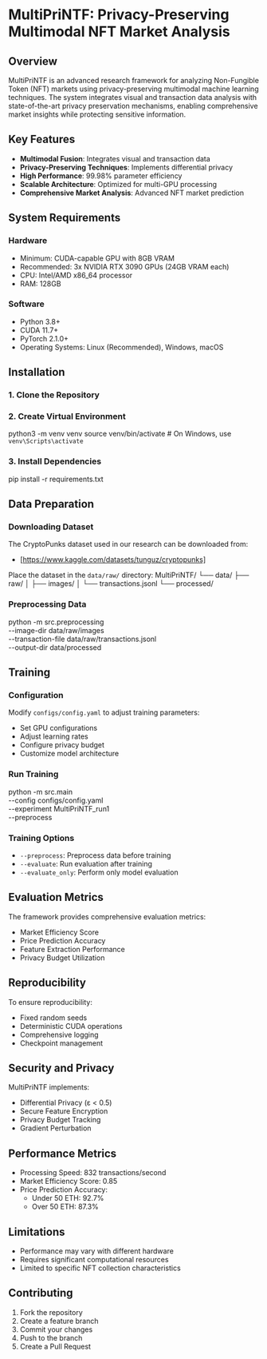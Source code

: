 # MultiPriNTF: Privacy-Preserving Multimodal NFT Market Analysis

## Overview

MultiPriNTF is an advanced research framework for analyzing Non-Fungible Token (NFT) markets using privacy-preserving multimodal machine learning techniques. The system integrates visual and transaction data analysis with state-of-the-art privacy preservation mechanisms, enabling comprehensive market insights while protecting sensitive information.

## Key Features

- **Multimodal Fusion**: Integrates visual and transaction data
- **Privacy-Preserving Techniques**: Implements differential privacy
- **High Performance**: 99.98% parameter efficiency
- **Scalable Architecture**: Optimized for multi-GPU processing
- **Comprehensive Market Analysis**: Advanced NFT market prediction

## System Requirements

### Hardware
- Minimum: CUDA-capable GPU with 8GB VRAM
- Recommended: 3x NVIDIA RTX 3090 GPUs (24GB VRAM each)
- CPU: Intel/AMD x86_64 processor
- RAM: 128GB 

### Software
- Python 3.8+
- CUDA 11.7+
- PyTorch 2.1.0+
- Operating Systems: Linux (Recommended), Windows, macOS

## Installation

### 1. Clone the Repository


### 2. Create Virtual Environment

python3 -m venv venv
source venv/bin/activate  # On Windows, use `venv\Scripts\activate`


### 3. Install Dependencies

pip install -r requirements.txt

## Data Preparation

### Downloading Dataset

The CryptoPunks dataset used in our research can be downloaded from:
- [https://www.kaggle.com/datasets/tunguz/cryptopunks]

Place the dataset in the `data/raw/` directory:
MultiPriNTF/
└── data/
    ├── raw/
    │   ├── images/
    │   └── transactions.jsonl
    └── processed/

### Preprocessing Data

python -m src.preprocessing \
    --image-dir data/raw/images \
    --transaction-file data/raw/transactions.jsonl \
    --output-dir data/processed

## Training

### Configuration

Modify `configs/config.yaml` to adjust training parameters:
- Set GPU configurations
- Adjust learning rates
- Configure privacy budget
- Customize model architecture

### Run Training

python -m src.main \
    --config configs/config.yaml \
    --experiment MultiPriNTF_run1 \
    --preprocess

### Training Options

- `--preprocess`: Preprocess data before training
- `--evaluate`: Run evaluation after training
- `--evaluate_only`: Perform only model evaluation

## Evaluation Metrics

The framework provides comprehensive evaluation metrics:
- Market Efficiency Score
- Price Prediction Accuracy
- Feature Extraction Performance
- Privacy Budget Utilization

## Reproducibility

To ensure reproducibility:
- Fixed random seeds
- Deterministic CUDA operations
- Comprehensive logging
- Checkpoint management

## Security and Privacy

MultiPriNTF implements:
- Differential Privacy (ε < 0.5)
- Secure Feature Encryption
- Privacy Budget Tracking
- Gradient Perturbation

## Performance Metrics

- Processing Speed: 832 transactions/second
- Market Efficiency Score: 0.85
- Price Prediction Accuracy: 
  - Under 50 ETH: 92.7%
  - Over 50 ETH: 87.3%

## Limitations

- Performance may vary with different hardware
- Requires significant computational resources
- Limited to specific NFT collection characteristics

## Contributing

1. Fork the repository
2. Create a feature branch
3. Commit your changes
4. Push to the branch
5. Create a Pull Request
